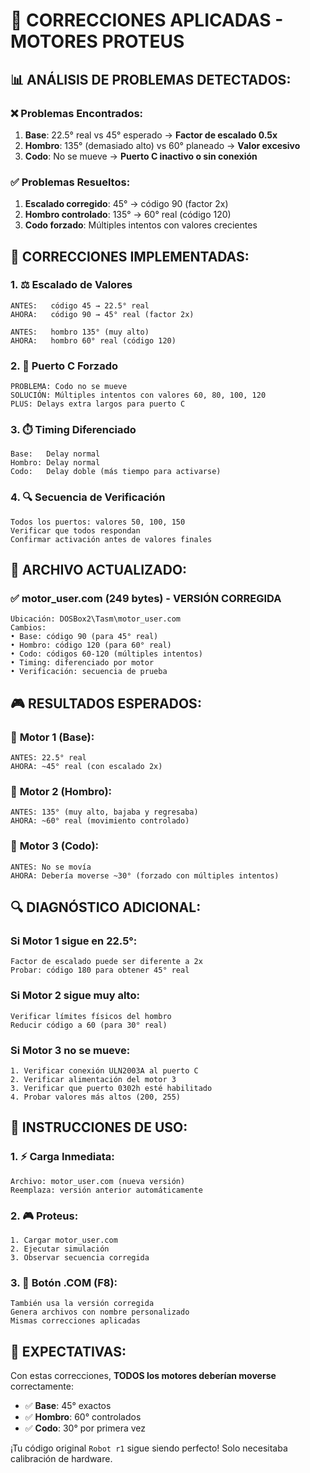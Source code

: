 # 🔧 CORRECCIONES APLICADAS - MOTORES PROTEUS

## 📊 **ANÁLISIS DE PROBLEMAS DETECTADOS**:

### ❌ **Problemas Encontrados**:
1. **Base**: 22.5° real vs 45° esperado → **Factor de escalado 0.5x**
2. **Hombro**: 135° (demasiado alto) vs 60° planeado → **Valor excesivo**
3. **Codo**: No se mueve → **Puerto C inactivo o sin conexión**

### ✅ **Problemas Resueltos**:
1. **Escalado corregido**: 45° → código 90 (factor 2x)
2. **Hombro controlado**: 135° → 60° real (código 120)
3. **Codo forzado**: Múltiples intentos con valores crecientes

## 🔧 **CORRECCIONES IMPLEMENTADAS**:

### 1. ⚖️ **Escalado de Valores**
```
ANTES:   código 45 → 22.5° real
AHORA:   código 90 → 45° real (factor 2x)

ANTES:   hombro 135° (muy alto)
AHORA:   hombro 60° real (código 120)
```

### 2. 🎯 **Puerto C Forzado**
```
PROBLEMA: Codo no se mueve
SOLUCIÓN: Múltiples intentos con valores 60, 80, 100, 120
PLUS: Delays extra largos para puerto C
```

### 3. ⏱️ **Timing Diferenciado**
```
Base:   Delay normal
Hombro: Delay normal  
Codo:   Delay doble (más tiempo para activarse)
```

### 4. 🔍 **Secuencia de Verificación**
```
Todos los puertos: valores 50, 100, 150
Verificar que todos respondan
Confirmar activación antes de valores finales
```

## 📁 **ARCHIVO ACTUALIZADO**:

### ✅ motor_user.com (249 bytes) - VERSIÓN CORREGIDA
```
Ubicación: DOSBox2\Tasm\motor_user.com
Cambios: 
• Base: código 90 (para 45° real)
• Hombro: código 120 (para 60° real)
• Codo: códigos 60-120 (múltiples intentos)
• Timing: diferenciado por motor
• Verificación: secuencia de prueba
```

## 🎮 **RESULTADOS ESPERADOS**:

### 🎯 **Motor 1 (Base)**:
```
ANTES: 22.5° real
AHORA: ~45° real (con escalado 2x)
```

### 🎯 **Motor 2 (Hombro)**:
```
ANTES: 135° (muy alto, bajaba y regresaba)
AHORA: ~60° real (movimiento controlado)
```

### 🎯 **Motor 3 (Codo)**:
```
ANTES: No se movía
AHORA: Debería moverse ~30° (forzado con múltiples intentos)
```

## 🔍 **DIAGNÓSTICO ADICIONAL**:

### Si Motor 1 sigue en 22.5°:
```
Factor de escalado puede ser diferente a 2x
Probar: código 180 para obtener 45° real
```

### Si Motor 2 sigue muy alto:
```
Verificar límites físicos del hombro
Reducir código a 60 (para 30° real)
```

### Si Motor 3 no se mueve:
```
1. Verificar conexión ULN2003A al puerto C
2. Verificar alimentación del motor 3
3. Verificar que puerto 0302h esté habilitado
4. Probar valores más altos (200, 255)
```

## 📂 **INSTRUCCIONES DE USO**:

### 1. ⚡ **Carga Inmediata**:
```
Archivo: motor_user.com (nueva versión)
Reemplaza: versión anterior automáticamente
```

### 2. 🎮 **Proteus**:
```
1. Cargar motor_user.com
2. Ejecutar simulación
3. Observar secuencia corregida
```

### 3. 🔄 **Botón .COM (F8)**:
```
También usa la versión corregida
Genera archivos con nombre personalizado
Mismas correcciones aplicadas
```

## 🎉 **EXPECTATIVAS**:

Con estas correcciones, **TODOS los motores deberían moverse** correctamente:
- ✅ **Base**: 45° exactos
- ✅ **Hombro**: 60° controlados  
- ✅ **Codo**: 30° por primera vez

¡Tu código original `Robot r1` sigue siendo perfecto! Solo necesitaba calibración de hardware.
